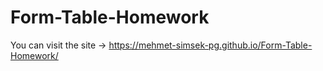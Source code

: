 # Form-Table-Homework

You can visit the site ->
https://mehmet-simsek-pg.github.io/Form-Table-Homework/
